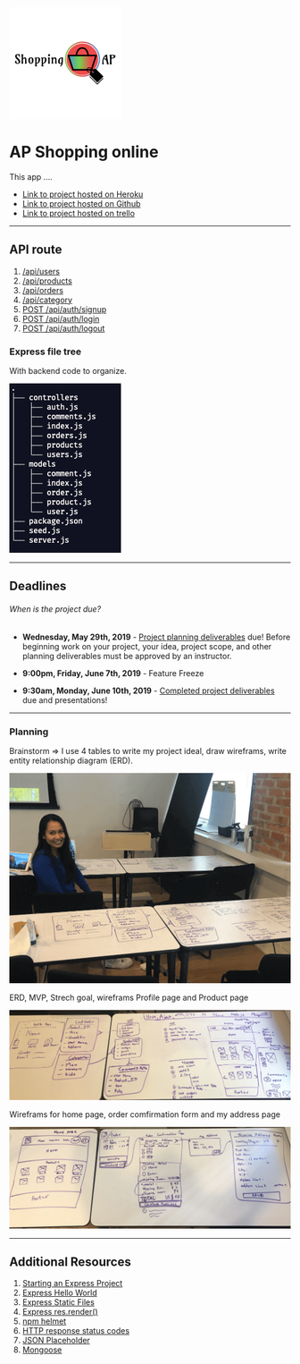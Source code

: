 
![Logo](assets/logo.png "Logo")

# AP Shopping online

This app ....

* [Link to project hosted on Heroku](https://kanjamadapishopping.herokuapp.com/)
* [Link to project hosted on Github](https://github.com/kanjamad/e-commerce-API)
* [Link to project hosted on trello](https://trello.com/b/tk3FQbjQ/final-project)

---

## API route
1.  <a href="https://kanjamadapishopping.herokuapp.com/api/users" target="_blank">/api/users</a>
2.  <a href="https://kanjamadapishopping.herokuapp.com/api/products" target="_blank">/api/products</a>
3.  <a href="https://kanjamadapishopping.herokuapp.com/api/orders" target="_blank">/api/orders</a>
4.  <a href="https://kanjamadapishopping.herokuapp.com/api/category" target="_blank">/api/category</a>
5.  <a href="https://kanjamadapishopping.herokuapp.com/api/auth/signup" target="_blank">POST  /api/auth/signup</a>
6.  <a href="https://kanjamadapishopping.herokuapp.com/api/auth/login" target="_blank"> POST /api/auth/login</a>
7.  <a href="https://kanjamadapishopping.herokuapp.com/api/auth/logout" target="_blank"> POST /api/auth/logout</a>

### Express file tree
With backend code to organize.

![Logo](assets/tree.png "expree file tree")

---

## Deadlines

###### When is the project due?

* **Wednesday, May 29th, 2019** - [Project planning deliverables](#project-planning-deliverables) due! Before beginning work on your project, your idea, project scope, and other planning deliverables must be approved by an instructor.

* **9:00pm, Friday, June 7th, 2019** - Feature Freeze

* **9:30am, Monday, June 10th, 2019** - [Completed project deliverables](#completed-project-deliverables) due and presentations!

---

### Planning
Brainstorm => I use 4 tables to write my project ideal, draw wireframs, write entity relationship diagram (ERD).

![expressFileTree](assets/kanjamadBosel-project.png "expree file tree")

ERD, MVP, Strech goal, wireframs Profile page and Product page

![ideal](assets/page-down.jpg "ideal")

Wireframs for home page, order comfirmation form and my address page

![ideal](assets/page-top.jpg "ideal")

---

## Additional Resources
1. <a href="http://expressjs.com/starter/installing.html" target="_blank">Starting an Express Project</a>
2. <a href="http://expressjs.com/starter/hello-world.html" target="_blank">Express Hello World</a>
3. <a href="http://expressjs.com/starter/static-files.html" target="_blank">Express Static Files</a>
4. <a href="http://expressjs.com/4x/api.html#res.render" target="_blank">Express res.render()</a>
5. <a href="https://www.npmjs.com/package/helmet" target="_blank">npm helmet</a>
6. <a href="https://developer.mozilla.org/en-US/docs/Web/HTTP/Status" target="_blank">HTTP response status codes</a>
6. <a href="https://jsonplaceholder.typicode.com/" target="_blank">JSON Placeholder</a>
6. <a href="https://mongoosejs.com/docs/index.html" target="_blank">Mongoose</a>
